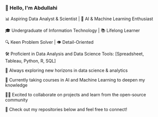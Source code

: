### 👋 Hello, I'm Abdullahi

📊 Aspiring Data Analyst & Scientist | 🤖 AI & Machine Learning Enthusiast

🎓 Undergraduate of Information Technology | 📚 Lifelong Learner

🔍 Keen Problem Solver | 👁️ Detail-Oriented

🛠️ Proficient in Data Analysis and Data Science Tools: [Spreadsheet, Tableau, Python, R, SQL]

🌱 Always exploring new horizons in data science & analytics

📖 Currently taking courses in AI and Machine Learning to deepen my knowledge

👨‍💻 Excited to collaborate on projects and learn from the open-source community

📂 Check out my repositories below and feel free to connect!



